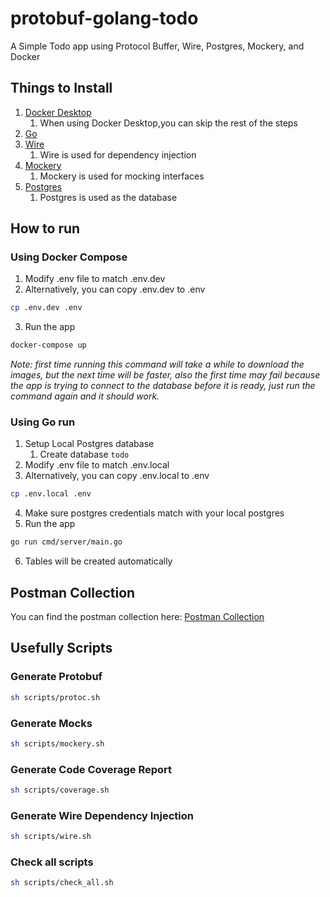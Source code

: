 # protobuf-golang-todo
A Simple Todo app using Protocol Buffer, Wire, Postgres, Mockery, and Docker

## Things to Install
1. [Docker Desktop](https://www.docker.com/products/docker-desktop)
    1. When using Docker Desktop,you can skip the rest of the steps
2. [Go](https://golang.org/doc/install)
3. [Wire](https://github.com/google/wire)
    1. Wire is used for dependency injection
4. [Mockery](https://github.com/vektra/mockery)
    1. Mockery is used for mocking interfaces
5. [Postgres](https://www.postgresql.org/download)
    1. Postgres is used as the database


## How to run

### Using Docker Compose
1. Modify .env file to match .env.dev
2. Alternatively, you can copy .env.dev to .env
```bash
cp .env.dev .env
```
3. Run the app
```bash
docker-compose up
```
*Note: first time running this command will take a while to download the images,
but the next time will be faster, also the first time may fail because the app
is trying to connect to the database before it is ready, just run the command
again and it should work.*

### Using Go run
1. Setup Local Postgres database
    1. Create database `todo`
2. Modify .env file to match .env.local
3. Alternatively, you can copy .env.local to .env
```bash
cp .env.local .env
```
4. Make sure postgres credentials match with your local postgres
5. Run the app
```bash
go run cmd/server/main.go
```
6. Tables will be created automatically

## Postman Collection
You can find the postman collection here: [Postman Collection](https://www.postman.com/micbun/workspace/simpletodo/request/20339334-2e90da6c-59cc-48a0-b7f3-cbf4c7d7c835)

## Usefully Scripts
### Generate Protobuf
```bash
sh scripts/protoc.sh
```

### Generate Mocks
```bash
sh scripts/mockery.sh
```

### Generate Code Coverage Report
```bash
sh scripts/coverage.sh
```

### Generate Wire Dependency Injection
```bash
sh scripts/wire.sh
```

### Check all scripts
```bash
sh scripts/check_all.sh
```